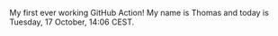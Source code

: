 My first ever working GitHub Action!
My name is Thomas and today is Tuesday, 17 October, 14:06 CEST. 

